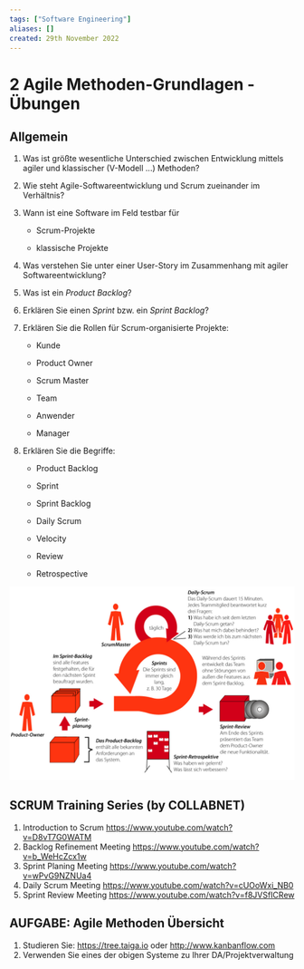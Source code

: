 ```yaml
---
tags: ["Software Engineering"]
aliases: []
created: 29th November 2022
---
```


# 2 Agile Methoden-Grundlagen - Übungen

## Allgemein

1. Was ist größte wesentliche Unterschied zwischen Entwicklung mittels agiler und klassischer (V-Modell ...) Methoden?



2. Wie steht Agile-Softwareentwicklung und Scrum zueinander im Verhältnis?



3. Wann ist eine Software im Feld testbar für

   - Scrum-Projekte 

   - klassische Projekte



4. Was verstehen Sie unter einer User-Story im Zusammenhang mit agiler Softwareentwicklung?



5. Was ist ein *Product Backlog*?



6. Erklären Sie einen *Sprint* bzw. ein *Sprint Backlog*?



7. Erklären Sie die Rollen für Scrum-organisierte Projekte:

   - Kunde

   - Product Owner

   - Scrum Master

   - Team

   - Anwender

   - Manager

     

8. Erklären Sie die Begriffe:

   - Product Backlog
   - Sprint
   - Sprint Backlog
   
   - Daily Scrum
   - Velocity
   - Review
   - Retrospective

![Scrum_01](assets/Scrum_01.png)

## SCRUM Training Series (by COLLABNET)

1. Introduction to Scrum
   <https://www.youtube.com/watch?v=D8vT7G0WATM>
2. Backlog Refinement Meeting
   <https://www.youtube.com/watch?v=b_WeHcZcx1w>
3. Sprint Planing Meeting
   <https://www.youtube.com/watch?v=wPvG9NZNUa4>
4. Daily Scrum Meeting
   <https://www.youtube.com/watch?v=cUOoWxi_NB0>
5. Sprint Review Meeting
   <https://www.youtube.com/watch?v=f8JVSfICRew>

## AUFGABE: Agile Methoden Übersicht

1. Studieren Sie: https://tree.taiga.io oder http://www.kanbanflow.com
2. Verwenden Sie eines der obigen Systeme zu Ihrer DA/Projektverwaltung